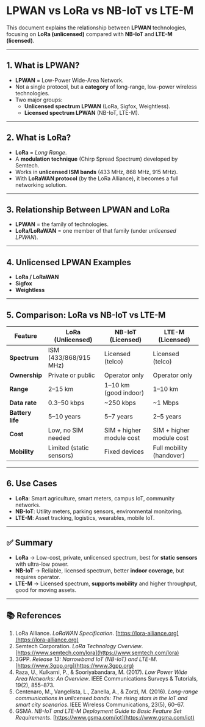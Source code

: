 # LPWAN vs LoRa vs NB-IoT vs LTE-M

This document explains the relationship between **LPWAN** technologies, focusing on **LoRa (unlicensed)** compared with **NB-IoT** and **LTE-M (licensed)**.

---

## 1. What is LPWAN?
- **LPWAN** = Low-Power Wide-Area Network.  
- Not a single protocol, but a **category** of long-range, low-power wireless technologies.  
- Two major groups:
  - **Unlicensed spectrum LPWAN** (LoRa, Sigfox, Weightless).  
  - **Licensed spectrum LPWAN** (NB-IoT, LTE-M).  

---

## 2. What is LoRa?
- **LoRa** = *Long Range*.  
- A **modulation technique** (Chirp Spread Spectrum) developed by Semtech.  
- Works in **unlicensed ISM bands** (433 MHz, 868 MHz, 915 MHz).  
- With **LoRaWAN protocol** (by the LoRa Alliance), it becomes a full networking solution.  

---

## 3. Relationship Between LPWAN and LoRa
- **LPWAN** = the family of technologies.  
- **LoRa/LoRaWAN** = one member of that family (under *unlicensed LPWAN*).  

---

## 4. Unlicensed LPWAN Examples
- **LoRa / LoRaWAN**  
- **Sigfox**  
- **Weightless**  

---

## 5. Comparison: LoRa vs NB-IoT vs LTE-M

| Feature          | LoRa (Unlicensed)         | NB-IoT (Licensed)         | LTE-M (Licensed)          |
|------------------|----------------------------|---------------------------|---------------------------|
| **Spectrum**     | ISM (433/868/915 MHz)      | Licensed (telco)          | Licensed (telco)          |
| **Ownership**    | Private or public          | Operator only             | Operator only             |
| **Range**        | 2–15 km                    | 1–10 km (good indoor)     | 1–10 km                   |
| **Data rate**    | 0.3–50 kbps                | ~250 kbps                 | ~1 Mbps                   |
| **Battery life** | 5–10 years                 | 5–7 years                 | 2–5 years                 |
| **Cost**         | Low, no SIM needed         | SIM + higher module cost  | SIM + higher module cost  |
| **Mobility**     | Limited (static sensors)   | Fixed devices             | Full mobility (handover)  |

---

## 6. Use Cases
- **LoRa**: Smart agriculture, smart meters, campus IoT, community networks.  
- **NB-IoT**: Utility meters, parking sensors, environmental monitoring.  
- **LTE-M**: Asset tracking, logistics, wearables, mobile IoT.  

---

## ✅ Summary
- **LoRa** → Low-cost, private, unlicensed spectrum, best for **static sensors** with ultra-low power.  
- **NB-IoT** → Reliable, licensed spectrum, better **indoor coverage**, but requires operator.  
- **LTE-M** → Licensed spectrum, **supports mobility** and higher throughput, good for moving assets.  

---

## 📚 References
1. LoRa Alliance. *LoRaWAN Specification*. [https://lora-alliance.org](https://lora-alliance.org)  
2. Semtech Corporation. *LoRa Technology Overview*. [https://www.semtech.com/lora](https://www.semtech.com/lora)  
3. 3GPP. *Release 13: Narrowband IoT (NB-IoT) and LTE-M*. [https://www.3gpp.org](https://www.3gpp.org)  
4. Raza, U., Kulkarni, P., & Sooriyabandara, M. (2017). *Low Power Wide Area Networks: An Overview*. IEEE Communications Surveys & Tutorials, 19(2), 855–873.  
5. Centenaro, M., Vangelista, L., Zanella, A., & Zorzi, M. (2016). *Long-range communications in unlicensed bands: The rising stars in the IoT and smart city scenarios*. IEEE Wireless Communications, 23(5), 60–67.  
6. GSMA. *NB-IoT and LTE-M Deployment Guide to Basic Feature Set Requirements*. [https://www.gsma.com/iot](https://www.gsma.com/iot)  

